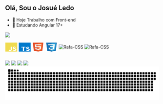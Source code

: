 ## Olá, Sou o Josué Ledo

- 🔭 Hoje Trabalho com Front-end
- 🌱 Estudando Angular 17+

<a href="https://github.com/JosueLedo/convoychat">
  <img height=200 align="center" src="https://github-readme-stats.vercel.app/api/top-langs?username=JosueLedo&layout=compact&langs_count=8&theme=dark" />
</a>

<div style="display: inline_block"><br>
  <img align="center" alt="Rafa-Js" height="30" width="40" src="https://raw.githubusercontent.com/devicons/devicon/master/icons/javascript/javascript-plain.svg">
  <img align="center" alt="Rafa-Ts" height="30" width="40" src="https://raw.githubusercontent.com/devicons/devicon/master/icons/typescript/typescript-plain.svg">
  <img align="center" alt="Rafa-HTML" height="30" width="40" src="https://raw.githubusercontent.com/devicons/devicon/master/icons/html5/html5-original.svg">
  <img align="center" alt="Rafa-CSS" height="30" width="40" src="https://raw.githubusercontent.com/devicons/devicon/master/icons/css3/css3-original.svg">
  <img align="center" alt="Rafa-CSS" height="40" width="40" src="https://cdn.jsdelivr.net/gh/devicons/devicon@latest/icons/angular/angular-original.svg" />
  <img align="center" alt="Rafa-CSS" height="30" width="40" src="https://cdn.jsdelivr.net/gh/devicons/devicon@latest/icons/java/java-original.svg" />
          
</div>

##
<div> 
  <a href="https://www.instagram.com/josu_ledo/" target="_blank"><img src="https://img.shields.io/badge/-Instagram-%23E4405F?style=for-the-badge&logo=instagram&logoColor=white" target="_blank"></a>
 	<a href="https://www.twitch.tv/josuzera" target="_blank"><img src="https://img.shields.io/badge/Twitch-9146FF?style=for-the-badge&logo=twitch&logoColor=white" target="_blank"></a>
  <a href = "mailto:josueledo12@gmail.com"><img src="https://img.shields.io/badge/-Gmail-%23333?style=for-the-badge&logo=gmail&logoColor=white" target="_blank"></a>
  <a href="https://www.linkedin.com/in/josue-ledo/" target="_blank"><img src="https://img.shields.io/badge/-LinkedIn-%230077B5?style=for-the-badge&logo=linkedin&logoColor=white" target="_blank"></a> 

</div>

<picture>
  <source media="(prefers-color-scheme: dark)" srcset="https://raw.githubusercontent.com/JosueLedo/JosueLedo/output/github-contribution-grid-snake-dark.svg">
  <source media="(prefers-color-scheme: light)" srcset="https://raw.githubusercontent.com/JosueLedo/JosueLedo/output/github-contribution-grid-snake.svg">
  <img alt="github contribution grid snake animation" src="https://raw.githubusercontent.com/JosueLedo/JosueLedo/output/github-contribution-grid-snake.svg">
</picture>
